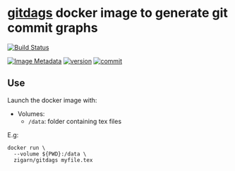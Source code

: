 # [gitdags](https://github.com/Jubobs/gitdags) docker image to generate git commit graphs

[![Build Status](https://travis-ci.org/zigarn/docker-gitdags.svg?branch=master)](https://travis-ci.org/zigarn/docker-gitdags)

[![Image Metadata](https://images.microbadger.com/badges/image/zigarn/gitdags.svg)](https://microbadger.com/images/zigarn/gitdags)
[![version](https://images.microbadger.com/badges/version/zigarn/gitdags.svg)](https://microbadger.com/images/zigarn/gitdags)
[![commit](https://images.microbadger.com/badges/commit/zigarn/gitdags.svg)](http://microbadger.com/images/zigarn/gitdags)

## Use

Launch the docker image with:

 - Volumes:
   - `/data`: folder containing tex files

E.g:

```shell
docker run \
  --volume ${PWD}:/data \
  zigarn/gitdags myfile.tex
```
